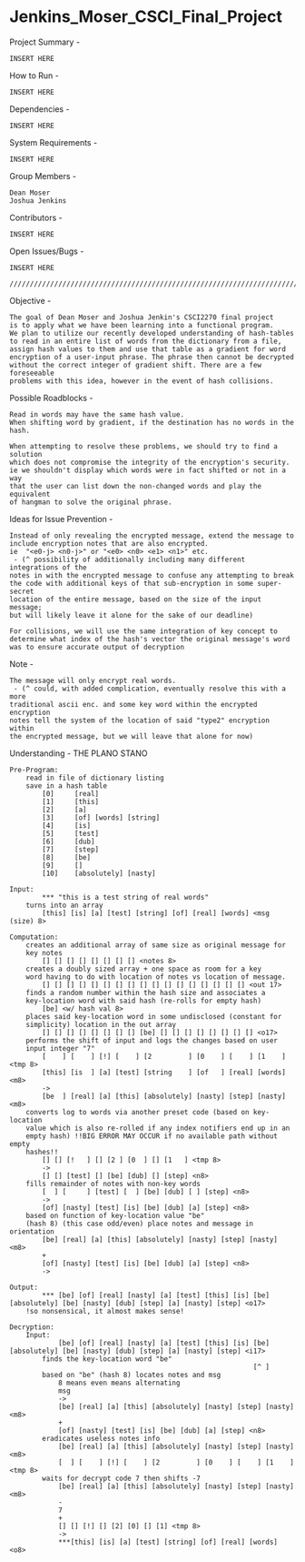 # Jenkins_Moser_CSCI_Final_Project

Project Summary -

    INSERT HERE

How to Run -

    INSERT HERE

Dependencies -

    INSERT HERE

System Requirements -

    INSERT HERE

Group Members -

    Dean Moser
    Joshua Jenkins

Contributors -

    INSERT HERE

Open Issues/Bugs -

    INSERT HERE

    //////////////////////////////////////////////////////////////////////////////

Objective -

    The goal of Dean Moser and Joshua Jenkin's CSCI2270 final project
    is to apply what we have been learning into a functional program.
    We plan to utilize our recently developed understanding of hash-tables
    to read in an entire list of words from the dictionary from a file,
    assign hash values to them and use that table as a gradient for word
    encryption of a user-input phrase. The phrase then cannot be decrypted
    without the correct integer of gradient shift. There are a few foreseeable
    problems with this idea, however in the event of hash collisions.

Possible Roadblocks -

    Read in words may have the same hash value.
    When shifting word by gradient, if the destination has no words in the hash.

    When attempting to resolve these problems, we should try to find a solution
    which does not compromise the integrity of the encryption's security.
    ie we shouldn't display which words were in fact shifted or not in a way
    that the user can list down the non-changed words and play the equivalent
    of hangman to solve the original phrase.

Ideas for Issue Prevention -

    Instead of only revealing the encrypted message, extend the message to
    include encryption notes that are also encrypted.
    ie  "<e0-j> <n0-j>" or "<e0> <n0> <e1> <n1>" etc.
     - (^ possibility of additionally including many different integrations of the
    notes in with the encrypted message to confuse any attempting to break
    the code with additional keys of that sub-encryption in some super-secret
    location of the entire message, based on the size of the input message;
    but will likely leave it alone for the sake of our deadline)

    For collisions, we will use the same integration of key concept to
    determine what index of the hash's vector the original message's word
    was to ensure accurate output of decryption

Note -

    The message will only encrypt real words.
     - (^ could, with added complication, eventually resolve this with a more
    traditional ascii enc. and some key word within the encrypted encryption
    notes tell the system of the location of said "type2" encryption within
    the encrypted message, but we will leave that alone for now)

Understanding - THE PLANO STANO

    Pre-Program:
        read in file of dictionary listing
        save in a hash table
            [0]     [real]
            [1]     [this]
            [2]     [a]
            [3]     [of] [words] [string]
            [4]     [is]
            [5]     [test]
            [6]     [dub]
            [7]     [step]
            [8]     [be]
            [9]     []
            [10]    [absolutely] [nasty]

    Input:
            *** "this is a test string of real words"
        turns into an array
            [this] [is] [a] [test] [string] [of] [real] [words] <msg (size) 8>

    Computation:
        creates an additional array of same size as original message for
        key notes
            [] [] [] [] [] [] [] [] <notes 8>
        creates a doubly sized array + one space as room for a key
        word having to do with location of notes vs location of message.
            [] [] [] [] [] [] [] [] [] [] [] [] [] [] [] [] [] <out 17>
        finds a random number within the hash size and associates a
        key-location word with said hash (re-rolls for empty hash)
            [be] <w/ hash val 8>
        places said key-location word in some undisclosed (constant for
        simplicity) location in the out array
            [] [] [] [] [] [] [] [] [be] [] [] [] [] [] [] [] [] <o17>
        performs the shift of input and logs the changes based on user
        input integer "7"
            [    ] [    ] [!] [    ] [2         ] [0    ] [    ] [1    ] <tmp 8>
            [this] [is  ] [a] [test] [string    ] [of   ] [real] [words] <m8>
            ->
            [be  ] [real] [a] [this] [absolutely] [nasty] [step] [nasty] <m8>
        converts log to words via another preset code (based on key-location
        value which is also re-rolled if any index notifiers end up in an
        empty hash) !!BIG ERROR MAY OCCUR if no available path without empty
        hashes!!
            [] [] [!   ] [] [2 ] [0  ] [] [1   ] <tmp 8>
            ->
            [] [] [test] [] [be] [dub] [] [step] <n8>
        fills remainder of notes with non-key words
            [  ] [     ] [test] [  ] [be] [dub] [ ] [step] <n8>
            ->
            [of] [nasty] [test] [is] [be] [dub] [a] [step] <n8>
        based on function of key-location value "be"
        (hash 8) (this case odd/even) place notes and message in orientation
            [be] [real] [a] [this] [absolutely] [nasty] [step] [nasty] <m8>
            +
            [of] [nasty] [test] [is] [be] [dub] [a] [step] <n8>
            ->

    Output:
            *** [be] [of] [real] [nasty] [a] [test] [this] [is] [be] [absolutely] [be] [nasty] [dub] [step] [a] [nasty] [step] <o17>
        !so nonsensical, it almost makes sense!

    Decryption:
        Input:
                [be] [of] [real] [nasty] [a] [test] [this] [is] [be] [absolutely] [be] [nasty] [dub] [step] [a] [nasty] [step] <i17>
            finds the key-location word "be"
                                                                [^ ]
            based on "be" (hash 8) locates notes and msg
                8 means even means alternating
                msg
                ->
                [be] [real] [a] [this] [absolutely] [nasty] [step] [nasty] <m8>
                +
                [of] [nasty] [test] [is] [be] [dub] [a] [step] <n8>
            eradicates useless notes info
                [be] [real] [a] [this] [absolutely] [nasty] [step] [nasty] <m8>
                [  ] [    ] [!] [    ] [2         ] [0    ] [    ] [1    ] <tmp 8>
            waits for decrypt code 7 then shifts -7
                [be] [real] [a] [this] [absolutely] [nasty] [step] [nasty] <m8>
                -
                7
                +
                [] [] [!] [] [2] [0] [] [1] <tmp 8>
                ->
                ***[this] [is] [a] [test] [string] [of] [real] [words] <o8>
